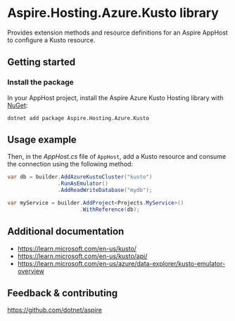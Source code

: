 # Aspire.Hosting.Azure.Kusto library

Provides extension methods and resource definitions for an Aspire AppHost to configure a Kusto resource.

## Getting started

### Install the package

In your AppHost project, install the Aspire Azure Kusto Hosting library with [NuGet](https://www.nuget.org):

```dotnetcli
dotnet add package Aspire.Hosting.Azure.Kusto
```

## Usage example

Then, in the _AppHost.cs_ file of `AppHost`, add a Kusto resource and consume the connection using the following method:

```csharp
var db = builder.AddAzureKustoCluster("kusto")
                .RunAsEmulator()
                .AddReadWriteDatabase("mydb");

var myService = builder.AddProject<Projects.MyService>()
                       .WithReference(db);
```

## Additional documentation

* https://learn.microsoft.com/en-us/kusto/
* https://learn.microsoft.com/en-us/kusto/api/
* https://learn.microsoft.com/en-us/azure/data-explorer/kusto-emulator-overview

## Feedback & contributing

https://github.com/dotnet/aspire
